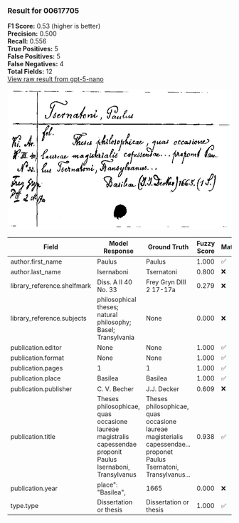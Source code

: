 ### Result for 00617705
**F1 Score:** 0.53 (higher is better)<br>**Precision:** 0.500<br>**Recall:** 0.556<br>**True Positives:** 5<br>**False Positives:** 5<br>**False Negatives:** 4<br>**Total Fields:** 12<br>[View raw result from gpt-5-nano](https://github.com/RISE-UNIBAS/humanities_data_benchmark/blob/main/results/2025-10-01/T0167/request_T0167_00617705.json)

<img src="https://github.com/RISE-UNIBAS/humanities_data_benchmark/blob/main/benchmarks/zettelkatalog/images/00617705.jpg?raw=true" alt="00617705" width="600px">

| Field | Model Response | Ground Truth | Fuzzy Score | Match |
|-------|----------------|--------------|-------------|-------|
| author.first_name | Paulus | Paulus | 1.000 | ✅ |
| author.last_name | Isernaboni | Tsernatoni | 0.800 | ❌ |
| library_reference.shelfmark | Diss. A II 40 No. 33 | Frey Gryn DIII 2 17-17a | 0.279 | ❌ |
| library_reference.subjects | philosophical theses; natural philosophy; Basel; Transylvania | None | 0.000 | ❌ |
| publication.editor | None | None | 1.000 | ✅ |
| publication.format | None | None | 1.000 | ✅ |
| publication.pages | 1 | 1 | 1.000 | ✅ |
| publication.place | Basilea | Basilea | 1.000 | ✅ |
| publication.publisher | C. V. Becher | J.J. Decker | 0.609 | ❌ |
| publication.title | Theses philosophicae, quas occasione laureae magistralis capessendae proponit Paulus Isernaboni, Transylvanus | Theses philosophicae, quas occasione laureae magisterialis capessendae... proponet Paulus Tsernatoni, Transylvanus... | 0.938 | ✅ |
| publication.year | place": "Basilea", | 1665 | 0.000 | ❌ |
| type.type | Dissertation or thesis | Dissertation or thesis | 1.000 | ✅ |
